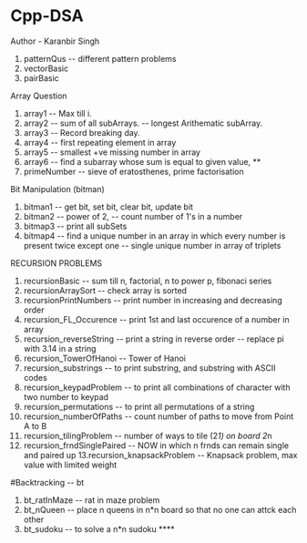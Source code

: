# Cpp-DSA
Author - Karanbir Singh

1. patternQus            -- different pattern problems
2. vectorBasic
3. pairBasic

Array Question 
1. array1                   -- Max till i.
2. array2                   -- sum of all subArrays.
                            -- longest Arithematic subArray.
3. array3                   -- Record breaking day.
4. array4                   -- first repeating element in array
5. array5                   -- smallest +ve missing number in array
6. array6                   -- find a subarray whose sum is equal to given value, **
7. primeNumber              -- sieve of eratosthenes, prime factorisation

Bit Manipulation (bitman)
1. bitman1                 -- get bit, set bit, clear bit, update bit
2. bitman2                 -- power of 2, 
                           -- count number of 1's in a number
3. bitmap3                 -- print all subSets
4. bitmap4                 -- find a unique number in an array in which every number is present twice  except one
                           -- single unique number in array of triplets

RECURSION PROBLEMS
1. recursionBasic                  -- sum till n,   factorial,   n to power p,   fibonaci series
2. recursionArraySort              -- check array is sorted
3. recursionPrintNumbers           -- print number in increasing and decreasing order
4. recursion_FL_Occurence          -- print 1st and last occurence of a number in array
5. recursion_reverseString          -- print a string in reverse order
                                    -- replace pi with 3.14 in a string
6. recursion_TowerOfHanoi           -- Tower of Hanoi
7. recursion_substrings              -- to print substring, and substring with ASCII codes
8. recursion_keypadProblem          -- to print all combinations of character with two number to keypad
9. recursion_permutations           -- to print all permutations of a string
10. recursion_numberOfPaths         -- count number of paths to move from Point A to B
11. recursion_tilingProblem         -- number of ways to tile (2*1) on board 2*n 
12. recursion_frndSinglePaired      -- NOW in which n frnds can remain single and paired up
13.recursion_knapsackProblem        -- Knapsack problem, max value with limited weight

#Backtracking -- bt
1. bt_ratInMaze                      -- rat in maze problem
2. bt_nQueen                         -- place n queens in n*n board so that no one can attck each other   
3. bt_sudoku                         -- to solve a n*n sudoku ****

